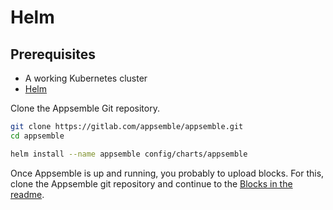 # Helm

## Prerequisites

- A working Kubernetes cluster
- [Helm](https://helm.sh)

Clone the Appsemble Git repository.

```sh
git clone https://gitlab.com/appsemble/appsemble.git
cd appsemble
```

```sh
helm install --name appsemble config/charts/appsemble
```

Once Appsemble is up and running, you probably to upload blocks. For this, clone the Appsemble git
repository and continue to the
[Blocks in the readme](https://gitlab.com/appsemble/appsemble/blob/master/README.md#blocks).
